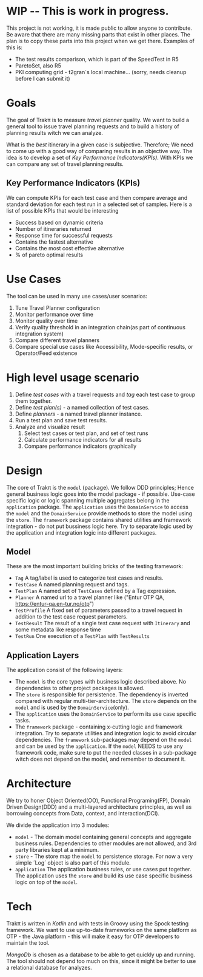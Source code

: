 
# WIP -- This is work in progress.

This project is not working, it is made public to allow anyone to contribute. Be aware that there 
are many missing parts that exist in other places. The plan is to copy these parts into this project
when we get there. Examples of this is:

 - The test results comparison, which is part of the SpeedTest in R5
 - ParetoSet, also R5
 - PKI computing grid - t2gran´s local machine... (sorry, needs cleanup before I can submit it)
 

# Goals

The goal of Trakπ is to measure _travel planner_ quality. We want to build a general tool to issue travel planning requests and to build a history of planning results witch we can analyze. 

What is the _best_ itinerary in a given case is subjective. Therefore; We need to come up with a good way of comparing results in an objective way. The idea is to develop a set of _Key Performance Indicators(KPIs)_. With KPIs we can compare any set of travel planning results.


## Key Performance Indicators (KPIs)

We can compute KPIs for each test case and then compare average and standard deviation for each test run in a selected set of samples. Here is a list of possible KPIs that would be interesting
  - Success based on dynamic criteria
  - Number of itineraries returned
  - Response time for successful requests
  - Contains the fastest alternative
  - Contains the most cost effective alternative
  - % of pareto optimal results


# Use Cases

The tool can be used in many use cases/user scenarios: 
  1. Tune Travel Planner configuration
  1. Monitor performance over time
  1. Monitor quality over time
  1. Verify quality threshold in an integration chain(as part of continuous integration system)
  1. Compare different travel planners
  1. Compare special use cases like Accessibility, Mode-specific results, or Operator/Feed existence 


# High level usage scenario

1. Define *test cases* with a travel requests and _tag_ each test case to group them together. 
1. Define *test plan(s)* - a named collection of test cases.
1. Define *planners* - a named travel planner instance.
1. Run a test plan and save test results. 
1. Analyze and visualize result
    1. Select test cases or test plan, and set of test runs
    1. Calculate performance indicators for all results
    1. Compare performance indicators graphically


# Design

The core of Trakπ is the `model` (package). We follow DDD principles; Hence general business logic
goes into the model package - if possible. Use-case specific logic or logic spanning multiple
aggregates belong in the `application` package. The `application` uses the `DomainService` to 
access the `model` and the `DomainService` provide methods to store the model using the `store`. 
The `framework` package contains shared utilities and framework integration - do not put bussiness
logic here. Try to separate logic used by the application and integration logic into different 
packages.


## Model 

These are the most important building bricks of the testing framework:
- `Tag` A tag/label is used to categorize test cases and results.
- `TestCase` A named planning request and tags.
- `TestPlan` A named set of `TestCases` defined by a Tag expression.
- `Planner` A named url to a travel planner like ("Entur OTP QA, https://entur-qa.en-tur.no/otp")
- `TestProfile` A fixed set of parameters passed to a travel request in addition to the test case request parameters. 
- `TestResult` The result of a single test case request with `Itinerary` and some metadata like response time
- `TestRun` One execution of a `TestPlan` with `TestResults`


## Application Layers

The application consist of the following layers:
- The `model` is the core types with business logic described above. No dependencies to other 
project packages is allowed.
- The `store` is responsible for persistence. The dependency is inverted compared with regular
 multi-tier-architecture. The `store` depends on the `model` and is used by the `DomainService`(only).
- The `application` uses the `DomainService` to perform its use case specific tasks. 
- The `framework` package - containing x-cutting logic and framework integration. Try to separate
utilities and integration logic to avoid circular dependencies. The `framework` sub-packages may 
depend on the `model` and can be used by the `application`. If the `model` NEEDS to use any framework
 code, make sure to put the needed classes in a sub-package witch does not depend on the model, and
 remember to document it.
 

# Architecture

We try to honer Object Oriented(OO), Functional Programing(FP), Domain Driven Design(DDD) and a multi-layered architecture principles, as well as borrowing concepts from Data, context, and interaction(DCI). 

We divide the application into 3 modules:
 - `model` - The domain model containing general concepts and aggregate business rules. Dependencies to other modules are not allowed, and 3rd party libraries kept at a minimum.
- `store` - The store map the `model` to persistence storage. For now a very simple ´Log´ object is also part of this module.
- `application` The application business rules, or use cases put together. The application uses the `store` and build its use case specific business logic on top of the `model`.


# Tech

Trakπ is written in _Kotlin_ and with tests in Groovy using the Spock testing framework. We want to use up-to-date frameworks on the same platform as OTP - the Java platform - this will make it easy for OTP developers to maintain the tool.

_MongoDb_ is chosen as a database to be able to get quickly up and running. The tool should not depend too much on this, since it might be better to use a relational database for analyzes.

 

